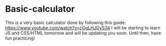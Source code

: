 # Basic-calculator
This is a very basic calculator done by following this guide: https://www.youtube.com/watch?v=cGgLHJGyS34
I will be starting to learn JS and CSS/HTML tomorrow and will be updating you soon. Until then, have fun practicing!
